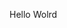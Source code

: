 Hello Wolrd























































































































































































































































































































































































































































































































































































































































































































































































































































































